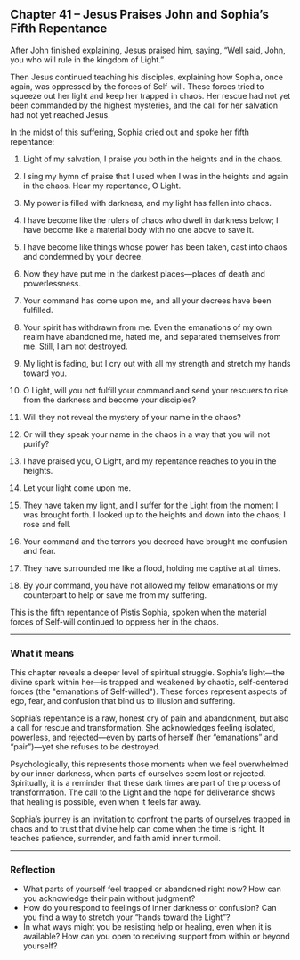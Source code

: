 ## Chapter 41 – Jesus Praises John and Sophia’s Fifth Repentance

After John finished explaining, Jesus praised him, saying, “Well said, John, you who will rule in the kingdom of Light.”

Then Jesus continued teaching his disciples, explaining how Sophia, once again, was oppressed by the forces of Self-will. These forces tried to squeeze out her light and keep her trapped in chaos. Her rescue had not yet been commanded by the highest mysteries, and the call for her salvation had not yet reached Jesus.

In the midst of this suffering, Sophia cried out and spoke her fifth repentance:

1. Light of my salvation, I praise you both in the heights and in the chaos.  

2. I sing my hymn of praise that I used when I was in the heights and again in the chaos. Hear my repentance, O Light.  

3. My power is filled with darkness, and my light has fallen into chaos.  

4. I have become like the rulers of chaos who dwell in darkness below; I have become like a material body with no one above to save it.  

5. I have become like things whose power has been taken, cast into chaos and condemned by your decree.  

6. Now they have put me in the darkest places—places of death and powerlessness.  

7. Your command has come upon me, and all your decrees have been fulfilled.  

8. Your spirit has withdrawn from me. Even the emanations of my own realm have abandoned me, hated me, and separated themselves from me. Still, I am not destroyed.  

9. My light is fading, but I cry out with all my strength and stretch my hands toward you.  

10. O Light, will you not fulfill your command and send your rescuers to rise from the darkness and become your disciples?  

11. Will they not reveal the mystery of your name in the chaos?  

12. Or will they speak your name in the chaos in a way that you will not purify?  

13. I have praised you, O Light, and my repentance reaches to you in the heights.  

14. Let your light come upon me.  

15. They have taken my light, and I suffer for the Light from the moment I was brought forth. I looked up to the heights and down into the chaos; I rose and fell.  

16. Your command and the terrors you decreed have brought me confusion and fear.  

17. They have surrounded me like a flood, holding me captive at all times.  

18. By your command, you have not allowed my fellow emanations or my counterpart to help or save me from my suffering.

This is the fifth repentance of Pistis Sophia, spoken when the material forces of Self-will continued to oppress her in the chaos.

---

### What it means

This chapter reveals a deeper level of spiritual struggle. Sophia’s light—the divine spark within her—is trapped and weakened by chaotic, self-centered forces (the "emanations of Self-willed"). These forces represent aspects of ego, fear, and confusion that bind us to illusion and suffering.

Sophia’s repentance is a raw, honest cry of pain and abandonment, but also a call for rescue and transformation. She acknowledges feeling isolated, powerless, and rejected—even by parts of herself (her “emanations” and “pair”)—yet she refuses to be destroyed.

Psychologically, this represents those moments when we feel overwhelmed by our inner darkness, when parts of ourselves seem lost or rejected. Spiritually, it is a reminder that these dark times are part of the process of transformation. The call to the Light and the hope for deliverance shows that healing is possible, even when it feels far away.

Sophia’s journey is an invitation to confront the parts of ourselves trapped in chaos and to trust that divine help can come when the time is right. It teaches patience, surrender, and faith amid inner turmoil.

---

### Reflection

* What parts of yourself feel trapped or abandoned right now? How can you acknowledge their pain without judgment?  
* How do you respond to feelings of inner darkness or confusion? Can you find a way to stretch your “hands toward the Light”?  
* In what ways might you be resisting help or healing, even when it is available? How can you open to receiving support from within or beyond yourself?  
